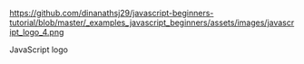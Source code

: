 https://github.com/dinanathsj29/javascript-beginners-tutorial/blob/master/_examples_javascript_beginners/assets/images/javascript_logo_4.png

JavaScript logo
